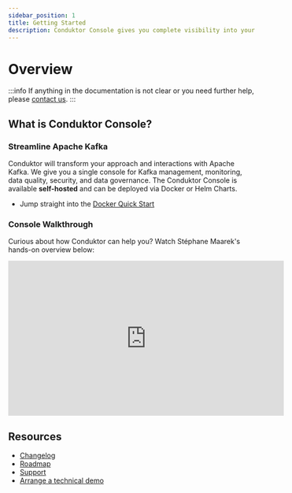 ```yaml
---
sidebar_position: 1
title: Getting Started
description: Conduktor Console gives you complete visibility into your Kafka ecosystem and the ability to manage and monitor your data streaming applications
---
```


# Overview

:::info
If anything in the documentation is not clear or you need further help, please [contact us](https://www.conduktor.io/contact).
:::

## What is Conduktor Console?

### Streamline Apache Kafka

Conduktor will transform your approach and interactions with Apache Kafka. We give you a single console for Kafka management, monitoring, data quality, security, and data governance. The Conduktor Console is available **self-hosted** and can be deployed via Docker or Helm Charts.

- Jump straight into the [Docker Quick Start](get-started/installation/get-started/docker)

### Console Walkthrough

Curious about how Conduktor can help you? Watch Stéphane Maarek's hands-on overview below:

<iframe width="560" height="315" src="https://www.youtube.com/embed/SnLv2yL5sy0" title="YouTube video player" frameBorder="0" allow="accelerometer; autoplay; clipboard-write; encrypted-media; gyroscope; picture-in-picture" allowFullScreen></iframe>

## Resources

- [Changelog](https://conduktor.io/changelog)
- [Roadmap](https://product.conduktor.help)
- [Support](https://www.conduktor.io/contact/support)
- [Arrange a technical demo](https://www.conduktor.io/contact/demo)
